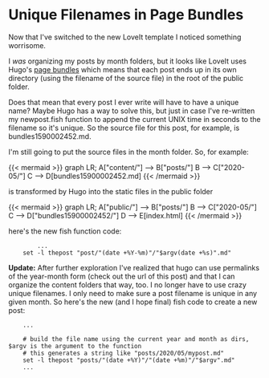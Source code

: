 # Unique Filenames in Page Bundles


Now that I've switched to the new LoveIt template I noticed something worrisome.
<!--more-->
I *was* organizing my posts by month folders, but it looks like LoveIt uses Hugo's [page bundles](https://gohugo.io/content-management/page-bundles/) which means that each post ends up in its own directory (using the filename of the source file) in the root of the public folder.

Does that mean that every post I ever write will have to have a unique name? Maybe Hugo has a way to solve this, but just in case I've re-written my newpost.fish function to append the current UNIX time in seconds to the filename so it's unique. So the source file for this post, for example, is bundles1590002452.md.

I'm still going to put the source files in the month folder. So, for example:

{{< mermaid >}}
graph LR;
A["content/"] --> B["posts/"] 
B --> C["2020-05/"] 
C --> D[bundles15900002452.md] 
{{< /mermaid >}}

is transformed by Hugo into the static files in the public folder

{{< mermaid >}}
graph LR;
A["public/"] --> B["posts/"] 
B --> C["2020-05/"]
C --> D["bundles15900002452/"]
D --> E[index.html]
{{< /mermaid >}}

here's the new fish function code:

```fish
        ...
	set -l thepost "post/"(date +%Y-%m)"/"$argv(date +%s)".md"
```

**Update:** After further exploration I've realized that hugo can use permalinks of the year-month form (check out the url of this post) and that I can organize the content folders that way, too. I no longer have to use crazy unique filenames. I only need to make sure a post filename is unique in any given month. So here's the new (and I hope final) fish code to create a new post:

```fish
    ...

	# build the file name using the current year and month as dirs, $argv is the argument to the function
    # this generates a string like "posts/2020/05/mypost.md"
	set -l thepost "posts/"(date +%Y)"/"(date +%m)"/"$argv".md"
    ...
    
```


